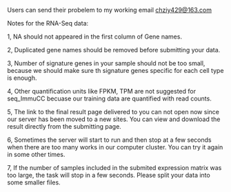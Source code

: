 
Users can send their probelem to my working email chziy429@163.com


Notes for the RNA-Seq data:

1, NA should not appeared in the first column of Gene names.

2, Duplicated gene names should be removed before submitting your data.

3, Number of signature genes in your sample should not be too small, because we should make sure th signature genes specific for each cell type is enough.

4, Other quantification units like FPKM, TPM are not suggested for seq_ImmuCC becuase our training data are quantified with read counts.

5, The link to the final result page delivered to you can not open now since our server has been moved to a new sites. You can view and download the result directly from the submitting page.

6, Sometimes the server will start to run and then stop at a few seconds when there are too many works in our computer cluster. You can try it again in some other times.

7, If the number of samples included in the submited expression matrix was too large, the task will stop in a few seconds. Please split your data into some smaller files.

